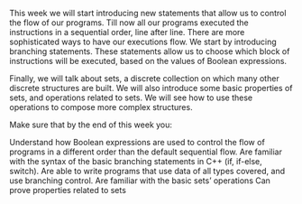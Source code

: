 This week we will start introducing new statements that allow us to control the flow of our programs. Till now all our programs executed the instructions in a sequential order, line after line. There are more sophisticated ways to have our executions flow. We start by introducing branching statements. These statements allow us to choose which block of instructions will be executed, based on the values of Boolean expressions.

Finally, we will talk about sets, a discrete collection on which many other discrete structures are built. We will also introduce some basic properties of sets, and operations related to sets. We will see how to use these operations to compose more complex structures.

Make sure that by the end of this week you:

Understand how Boolean expressions are used to control the flow of programs in a different order than the default sequential flow.
Are familiar with the syntax of the basic branching statements in C++ (if, if-else, switch).
Are able to write programs that use data of all types covered, and use branching control.
Are familiar with the basic sets’ operations
Can prove properties related to sets

